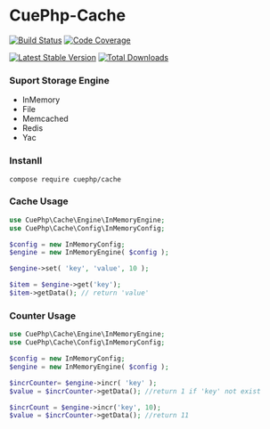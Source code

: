 # CuePhp-Cache

[![Build Status](https://github.com/cueBlog-Club/cache/actions/workflows/ci.yml/badge.svg)](https://github.com/cueBlog-Club/cache/actions)
[![Code Coverage](https://codecov.io/gh/cueBlog-Club/cache/branch/main/graph/badge.svg)](https://codecov.io/gh/cueBlog-Club/cache/branch/main)

[![Latest Stable Version](https://img.shields.io/packagist/v/cuephp/cache.svg?style=flat-square)](https://packagist.org/packages/cuephp/cache)
[![Total Downloads](https://img.shields.io/packagist/dt/cuephp/cache.svg?style=flat-square)](https://packagist.org/packages/cuephp/cache)


### Suport Storage Engine

+ InMemory
+ File
+ Memcached
+ Redis
+ Yac

### Instanll

```
compose require cuephp/cache
```

### Cache Usage

```php
use CuePhp\Cache\Engine\InMemoryEngine;
use CuePhp\Cache\Config\InMemoryConfig;

$config = new InMemoryConfig;
$engine = new InMemoryEngine( $config );

$engine->set( 'key', 'value', 10 );

$item = $engine->get('key');
$item->getData(); // return 'value'
```

### Counter Usage

```php
use CuePhp\Cache\Engine\InMemoryEngine;
use CuePhp\Cache\Config\InMemoryConfig;

$config = new InMemoryConfig;
$engine = new InMemoryEngine( $config );

$incrCounter= $engine->incr( 'key' );
$value = $incrCounter->getData(); //return 1 if 'key' not exist

$incrCount = $engine->incr('key', 10);
$value = $incrCounter->getData(); //return 11

```